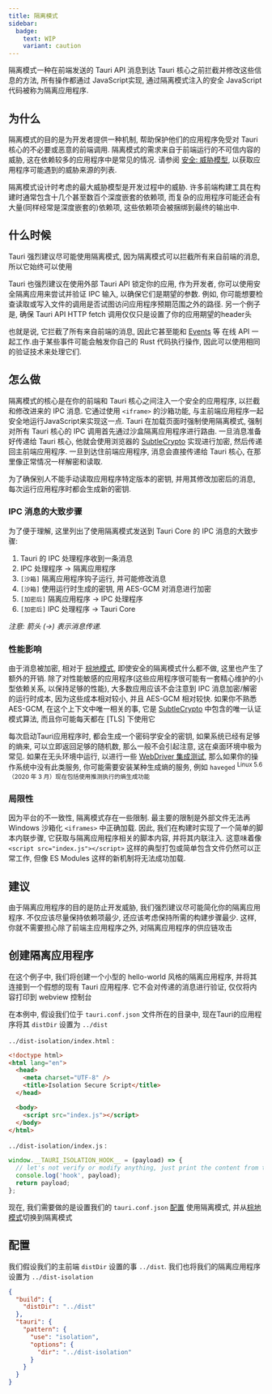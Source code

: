 ```yaml
---
title: 隔离模式
sidebar:
  badge:
    text: WIP
    variant: caution
---
```


隔离模式一种在前端发送的 Tauri API 消息到达 Tauri 核心之前拦截并修改这些信息的方法, 所有操作都通过 JavaScript实现, 通过隔离模式注入的安全 JavaScript 代码被称为隔离应用程序.

## 为什么

隔离模式的目的是为开发者提供一种机制, 帮助保护他们的应用程序免受对 Tauri 核心的不必要或恶意的前端调用. 隔离模式的需求来自于前端运行的不可信内容的威胁, 这在依赖较多的应用程序中是常见的情况. 请参阅 [安全: 威胁模型], 以获取应用程序可能遇到的威胁来源的列表.

隔离模式设计时考虑的最大威胁模型是开发过程中的威胁. 许多前端构建工具在构建时通常包含十几个甚至数百个深度嵌套的依赖项, 而复杂的应用程序可能还会有大量(同样经常是深度嵌套的)依赖项, 这些依赖项会被捆绑到最终的输出中.

## 什么时候

Tauri 强烈建议尽可能使用隔离模式, 因为隔离模式可以拦截所有来自前端的消息, 所以它始终可以使用

Tauri 也强烈建议在使用外部 Tauri API 锁定你的应用, 作为开发者, 你可以使用安全隔离应用来尝试并验证 IPC 输入, 以确保它们是期望的参数. 例如, 你可能想要检查读取或写入文件的调用是否试图访问应用程序预期范围之外的路径. 另一个例子是, 确保 Tauri API HTTP fetch 调用仅仅只是设置了你的应用期望的header头

也就是说, 它拦截了所有来自前端的消息, 因此它甚至能和 [Events] 等 在线 API 一起工作.由于某些事件可能会触发你自己的 Rust 代码执行操作, 因此可以使用相同的验证技术来处理它们.

## 怎么做

隔离模式的核心是在你的前端和 Tauri 核心之间注入一个安全的应用程序, 以拦截和修改进来的 IPC 消息. 它通过使用 `<iframe>` 的沙箱功能, 与主前端应用程序一起安全地运行JavaScript来实现这一点. Tauri 在加载页面时强制使用隔离模式, 强制对所有 Tauri 核心的 IPC 调用首先通过沙盒隔离应用程序进行路由. 一旦消息准备好传递给 Tauri 核心, 他就会使用浏览器的 [SubtleCrypto] 实现进行加密, 然后传递回主前端应用程序. 一旦到达住前端应用程序, 消息会直接传递给 Tauri 核心, 在那里像正常情况一样解密和读取.

为了确保别人不能手动读取应用程序特定版本的密钥, 并用其修改加密后的消息, 每次运行应用程序时都会生成新的密钥.

### IPC 消息的大致步骤

为了便于理解, 这里列出了使用隔离模式发送到 Tauri Core 的 IPC 消息的大致步骤:

1. Tauri 的 IPC 处理程序收到一条消息
2. IPC 处理程序 -> 隔离应用程序
3. `[沙箱]` 隔离应用程序钩子运行, 并可能修改消息
4. `[沙箱]` 使用运行时生成的密钥, 用 AES-GCM 对消息进行加密
5. `[加密后]` 隔离应用程序 -> IPC 处理程序
6. `[加密后]` IPC 处理程序 -> Tauri Core

_注意: 箭头 (->) 表示消息传递._

### 性能影响

由于消息被加密, 相对于 [棕地模式], 即使安全的隔离模式什么都不做, 这里也产生了额外的开销. 除了对性能敏感的应用程序(这些应用程序很可能有一套精心维护的小型依赖关系, 以保持足够的性能), 大多数应用应该不会注意到 IPC 消息加密/解密的运行时成本, 因为这些成本相对较小, 并且 AES-GCM 相对较快. 如果你不熟悉 AES-GCM, 在这个上下文中唯一相关的事, 它是 [SubtleCrypto] 中包含的唯一认证模式算法, 而且你可能每天都在 [TLS] 下使用它

每次启动Tauri应用程序时, 都会生成一个密码学安全的密钥, 如果系统已经有足够的熵来, 可以立即返回足够的随机数, 那么一般不会引起注意, 这在桌面环境中极为常见. 如果在无头环境中运行, 以进行一些 [WebDriver 集成测试], 那么如果你的操作系统中没有此类服务, 你可能需要安装某种生成熵的服务, 例如 `haveged` <sup> Linux 5.6（2020 年 3 月）现在包括使用推测执行的熵生成功能 </sup>

### 局限性

因为平台的不一致性, 隔离模式存在一些限制. 最主要的限制是外部文件无法再 Windows 沙箱化 `<iframes>` 中正确加载. 因此, 我们在构建时实现了一个简单的脚本内联步骤, 它获取与隔离应用程序相关的脚本内容, 并将其内联注入. 这意味着像 `<script src="index.js"></script>` 这样的典型打包或简单包含文件仍然可以正常工作, 但像 ES Modules 这样的新机制将无法成功加载.

## 建议

由于隔离应用程序的目的是防止开发威胁, 我们强烈建议尽可能简化你的隔离应用程序. 不仅应该尽量保持依赖项最少, 还应该考虑保持所需的构建步骤最少. 这样, 你就不需要担心除了前端主应用程序之外, 对隔离应用程序的供应链攻击

## 创建隔离应用程序

在这个例子中, 我们将创建一个小型的 hello-world 风格的隔离应用程序, 并将其连接到一个假想的现有 Tauri 应用程序. 它不会对传递的消息进行验证, 仅仅将内容打印到 webview 控制台

在本例中, 假设我们位于 `tauri.conf.json` 文件所在的目录中, 现在Tauri的应用程序将其 `distDir` 设置为 `../dist`

`../dist-isolation/index.html` :

```html
<!doctype html>
<html lang="en">
  <head>
    <meta charset="UTF-8" />
    <title>Isolation Secure Script</title>
  </head>

  <body>
    <script src="index.js"></script>
  </body>
</html>
```

`../dist-isolation/index.js` :

```js
window.__TAURI_ISOLATION_HOOK__ = (payload) => {
  // let's not verify or modify anything, just print the content from the hook
  console.log('hook', payload);
  return payload;
};
```

现在, 我们需要做的是设置我们的 `tauri.conf.json` [配置](#configuration) 使用隔离模式, 并从[棕地模式]切换到隔离模式

## 配置

我们假设我们的主前端 `distDir` 设置的事 `../dist`. 我们也将我们的隔离应用程序设置为 `../dist-isolation`

```json
{
  "build": {
    "distDir": "../dist"
  },
  "tauri": {
    "pattern": {
      "use": "isolation",
      "options": {
        "dir": "../dist-isolation"
      }
    }
  }
}
```

[transport_layer_security]: https://en.wikipedia.org/wiki/Transport_Layer_Security
[安全: 威胁模型]: /security/lifecycle/
[events]: /reference/javascript/api/namespaceevent/
[subtlecrypto]: https://developer.mozilla.org/en-US/docs/Web/API/SubtleCrypto
[棕地模式]: /concept/inter-process-communication/brownfield/
[WebDriver 集成测试]: /develop/tests/webdriver/
